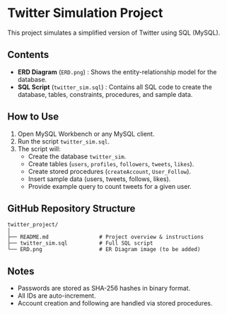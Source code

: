 # Twitter Simulation Project

This project simulates a simplified version of Twitter using SQL (MySQL).

## Contents
- **ERD Diagram** (`ERD.png`) : Shows the entity-relationship model for the database.
- **SQL Script** (`twitter_sim.sql`) : Contains all SQL code to create the database, tables, constraints, procedures, and sample data.

## How to Use
1. Open MySQL Workbench or any MySQL client.
2. Run the script `twitter_sim.sql`.
3. The script will:
   - Create the database `twitter_sim`.
   - Create tables (`users`, `profiles`, `followers`, `tweets`, `likes`).
   - Create stored procedures (`createAccount`, `User_Follow`).
   - Insert sample data (users, tweets, follows, likes).
   - Provide example query to count tweets for a given user.

## GitHub Repository Structure
```
twitter_project/
│
├── README.md                # Project overview & instructions
├── twitter_sim.sql          # Full SQL script
└── ERD.png                  # ER Diagram image (to be added)
```

## Notes
- Passwords are stored as SHA-256 hashes in binary format.
- All IDs are auto-increment.
- Account creation and following are handled via stored procedures.
